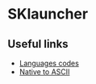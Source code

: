 # SKlauncher

Useful links
---
* [Languages codes](https://www.science.co.il/language/Locale-codes.php)
* [Native to ASCII](http://native2ascii.net/)
